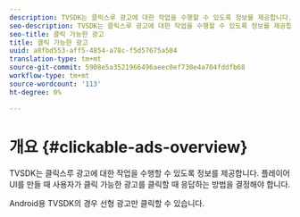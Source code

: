 ```yaml
---
description: TVSDK는 클릭스루 광고에 대한 작업을 수행할 수 있도록 정보를 제공합니다. 플레이어 UI를 만들 때 사용자가 클릭 가능한 광고를 클릭할 때 응답하는 방법을 결정해야 합니다.
seo-description: TVSDK는 클릭스루 광고에 대한 작업을 수행할 수 있도록 정보를 제공합니다. 플레이어 UI를 만들 때 사용자가 클릭 가능한 광고를 클릭할 때 응답하는 방법을 결정해야 합니다.
seo-title: 클릭 가능한 광고
title: 클릭 가능한 광고
uuid: a8fbd553-aff5-4854-a78c-f5d57675a504
translation-type: tm+mt
source-git-commit: 5908e5a3521966496aeec0ef730e4a704fddfb68
workflow-type: tm+mt
source-wordcount: '113'
ht-degree: 0%

---
```



# 개요 {#clickable-ads-overview}

TVSDK는 클릭스루 광고에 대한 작업을 수행할 수 있도록 정보를 제공합니다. 플레이어 UI를 만들 때 사용자가 클릭 가능한 광고를 클릭할 때 응답하는 방법을 결정해야 합니다.

Android용 TVSDK의 경우 선형 광고만 클릭할 수 있습니다.
